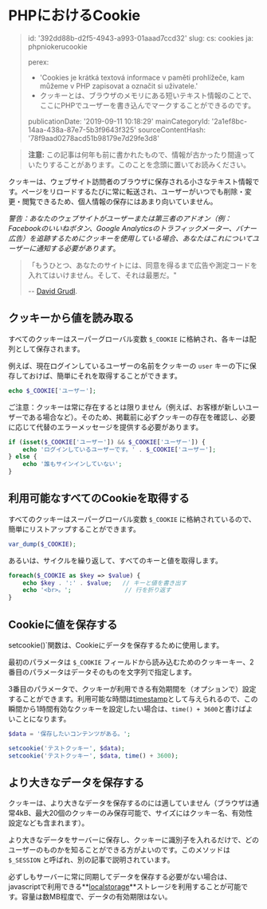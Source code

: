 PHPにおけるCookie
=============

> id: '392dd88b-d2f5-4943-a993-01aaad7ccd32'
> slug:
> 	cs: cookies
> 	ja: phpniokerucookie
> 
> perex:
> 	- 'Cookies je krátká textová informace v paměti prohlížeče, kam můžeme v PHP zapisovat a označit si uživatele.'
> 	- クッキーとは、ブラウザのメモリにある短いテキスト情報のことで、ここにPHPでユーザーを書き込んでマークすることができるのです。
> 
> publicationDate: '2019-09-11 10:18:29'
> mainCategoryId: '2a1ef8bc-14aa-438a-87e7-5b3f9643f325'
> sourceContentHash: '78f9aad0278acd51b98179e7d29fe3d8'

> **注意:** この記事は何年も前に書かれたもので、情報が古かったり間違っていたりすることがあります。このことを念頭に置いてお読みください。

クッキーは、ウェブサイト訪問者のブラウザに保存される小さなテキスト情報です。ページをリロードするたびに常に転送され、ユーザーがいつでも削除・変更・閲覧できるため、個人情報の保存にはあまり向いていません。

*警告：あなたのウェブサイトがユーザーまたは第三者のアドオン（例：Facebookのいいねボタン、Google Analyticsのトラフィックメーター、バナー広告）を追跡するためにクッキーを使用している場合、あなたはこれについてユーザーに通知する必要があります*。

> 「もうひとつ、あなたのサイトには、同意を得るまで広告や測定コードを入れてはいけません。そして、それは最悪だ。"
>
> -- <a href="https://phpfashion.com/jak-na-souhlas-s-cookie-ve-zkurvene-eu">David Grudl</a>.

クッキーから値を読み取る
--------------------------

すべてのクッキーはスーパーグローバル変数 `$_COOKIE` に格納され、各キーは配列として保存されます。

例えば、現在ログインしているユーザーの名前をクッキーの `user` キーの下に保存しておけば、簡単にそれを取得することができます。

```php
echo $_COOKIE['ユーザー'];
```

ご注意：クッキーは常に存在するとは限りません（例えば、お客様が新しいユーザーである場合など）。そのため、掲載前に必ずクッキーの存在を確認し、必要に応じて代替のエラーメッセージを提供する必要があります。

```php
if (isset($_COOKIE['ユーザー']) && $_COOKIE['ユーザー']) {
    echo 'ログインしているユーザーです。' . $_COOKIE['ユーザー'];
} else {
    echo '誰もサインインしていない';
}
```

利用可能なすべてのCookieを取得する
--------------------------------

すべてのクッキーはスーパーグローバル変数 `$_COOKIE` に格納されているので、簡単にリストアップすることができます。

```php
var_dump($_COOKIE);
```

あるいは、サイクルを繰り返して、すべてのキーと値を取得します。

```php
foreach($_COOKIE as $key => $value) {
    echo $key . ':' . $value;	// キーと値を書き出す
    echo '<br>。';				// 行を折り返す
}
```

Cookieに値を保存する
--------------------------

setcookie()`関数は、Cookieにデータを保存するために使用します。

最初のパラメータは `$_COOKIE` フィールドから読み込むためのクッキーキー、2番目のパラメータはデータそのものを文字列で指定します。

3番目のパラメータで、クッキーが利用できる有効期間を（オプションで）設定することができます。利用可能な時間は<a href="/date">timestamp</a>として与えられるので、この瞬間から1時間有効なクッキーを設定したい場合は、`time() + 3600`と書けばよいことになります。

```php
$data = '保存したいコンテンツがある。';

setcookie('テストクッキー', $data);
setcookie('テストクッキー', $data, time() + 3600);
```

より大きなデータを保存する
-------------------

クッキーは、より大きなデータを保存するのには適していません（ブラウザは通常4kB、最大20個のクッキーのみ保存可能で、サイズにはクッキー名、有効性設定なども含まれます）。

より大きなデータをサーバーに保存し、クッキーに識別子を入れるだけで、どのユーザーのものかを知ることができる方がよいのです。このメソッドは `$_SESSION` と呼ばれ、別の記事で説明されています。

必ずしもサーバーに常に同期してデータを保存する必要がない場合は、javascriptで利用できる**<a href="https://jecas.cz/localstorage">localstorage</a>**ストレージを利用することが可能です。容量は数MB程度で、データの有効期限はない。
